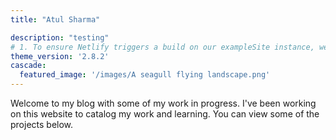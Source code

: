 ```yaml
---
title: "Atul Sharma"

description: "testing"
# 1. To ensure Netlify triggers a build on our exampleSite instance, we need to change a file in the exampleSite directory.
theme_version: '2.8.2'
cascade:
  featured_image: '/images/A seagull flying landscape.png'
---
```

Welcome to my blog with some of my work in progress. I've been working on this website to catalog my work and learning. You can view some of the projects below.
